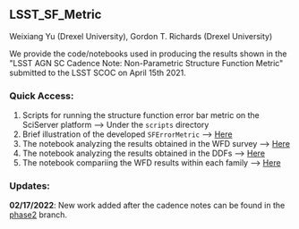 ## LSST_SF_Metric
Weixiang Yu (Drexel University), Gordon T. Richards (Drexel University)

We provide the code/notebooks used in producing the results shown in the "LSST AGN SC Cadence Note: Non-Parametric Structure Function Metric" submitted to the LSST SCOC on April 15th 2021. 

### Quick Access:
1. Scripts for running the structure function error bar metric on the SciServer platform --> Under the `scripts` directory
2. Brief illustration of the developed `SFErrorMetric` --> [Here](./notebooks/00_SFErrorMetric.ipynb)
3. The notebook analyzing the results obtained in the WFD survey --> [Here](./notebooks/02_Analyze_WFD.ipynb)
4. The notebook analyzing the results obtained in the DDFs --> [Here](./notebooks/03_Analyze_DDF.ipynb)
5. The notebook compariing the WFD results within each family --> [Here](./notebooks/04_WFD_Family.ipynb)

### Updates:
**02/17/2022**: New work added after the cadence notes can be found in the [phase2](https://github.com/RichardsGroup/LSST_SF_Metric/tree/phase2) branch.
